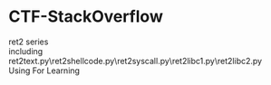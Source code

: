 # CTF-StackOverflow
ret2 series  
including ret2text.py\ret2shellcode.py\ret2syscall.py\ret2libc1.py\ret2libc2.py  
Using For Learning  
